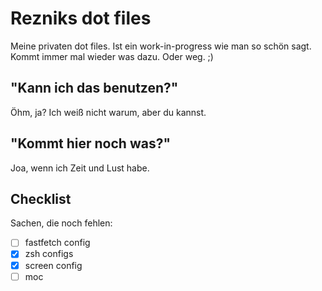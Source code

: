 # Rezniks dot files
Meine privaten dot files. Ist ein work-in-progress wie man so schön sagt. Kommt immer mal wieder was dazu. Oder weg. ;)

## "Kann ich das benutzen?"
Öhm, ja? Ich weiß nicht warum, aber du kannst.

## "Kommt hier noch was?"
Joa, wenn ich Zeit und Lust habe.

## Checklist
Sachen, die noch fehlen:
- [ ] fastfetch config
- [x] zsh configs
- [x] screen config
- [ ] moc
